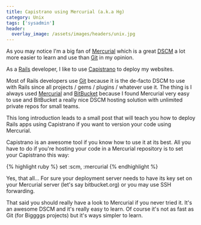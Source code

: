 ```yaml
---
title: Capistrano using Mercurial (a.k.a Hg)
category: Unix
tags: ['sysadmin']
header:
  overlay_image: /assets/images/headers/unix.jpg
---
```


As you may notice I'm a big fan of [Mercurial](http://mercurial.selenic.com) which is a great [DSCM](http://en.wikipedia.org/wiki/Distributed_revision_control) a lot more easier to learn and use than [Git](http://git-scm.com) in my opinion.

As a [Rails](http://rubyonrails.org) developer, I like to use [Capistrano](http://capistranorb.com) to deploy my websites.

Most of Rails developers use [Git](http://git-scm.com) because it is the de-facto DSCM to use with Rails since all projects / gems / plugins / whatever use it. The thing is I always used [Mercurial](http://mercurial.selenic.com) and [BitBucket](http://bitbucket.org) because I found Mercurial very easy to use and BitBucket a really nice DSCM hosting solution with unlimited private repos for small teams.

This long introduction leads to a small post that will teach you how to deploy
Rails apps using Capistrano if you want to version your code using Mercurial.

Capistrano is an awesome tool if you know how to use it at its best. All you have to do if you're hosting your code in a Mercurial repository is to set your Capistrano this way:

{% highlight ruby %}
set :scm, :mercurial
{% endhighlight %}

Yes, that all… For sure your deployment server needs to have its key set on your Mercurial server (let's say bitbucket.org) or you may use SSH forwarding.

That said you should really have a look to Mercurial if you never tried it. It's an awesome DSCM and it's really easy to learn. Of course it's not as fast as Git (for Biggggs projects) but it's ways simpler to learn.
